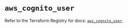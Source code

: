 # `aws_cognito_user`

Refer to the Terraform Registry for docs: [`aws_cognito_user`](https://registry.terraform.io/providers/hashicorp/aws/5.70.0/docs/resources/cognito_user).
